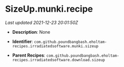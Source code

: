 # SizeUp.munki.recipe

_Last updated 2021-12-23 20:01:50Z_

- **Description**: None

- **Identifier**: `com.github.poundbangbash.eholtam-recipes.irradiatedsoftware.munki.sizeup`

- **Parent Recipes**: `com.github.poundbangbash.eholtam-recipes.irradiatedsoftware.download.sizeup`
